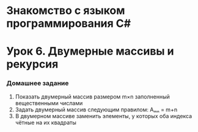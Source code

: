 # Знакомство с языком программирования С#
# Урок 6. Двумерные массивы и рекурсия
### Домашнее задание
1. Показать двумерный массив размером m×n заполненный вещественными числами
2. Задать двумерный массив следующим правилом: Aₘₙ = m+n
3. В двумерном массиве заменить элементы, у которых оба индекса чётные на их квадраты
